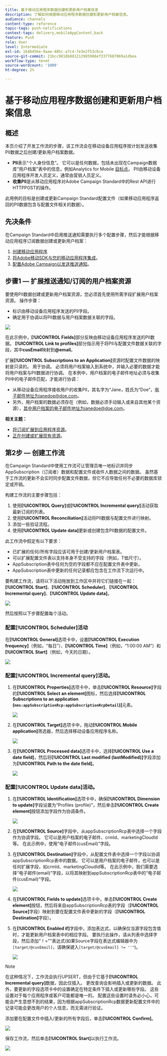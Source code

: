 ```yaml
---
title: 基于移动应用程序数据创建和更新用户档案信息
description: 了解如何根据移动应用程序数据创建和更新用户档案信息。
audience: channels
content-type: reference
topic-tags: push-notifications
context-tags: delivery,mobileAppContent,back
feature: Push
role: User
level: Intermediate
exl-id: 1b48456e-9aae-485c-a7c4-7e3e2f53cbca
source-git-commit: 21bcc9818b881212985988ef3377687069a1dbea
workflow-type: tm+mt
source-wordcount: '1000'
ht-degree: 2%

---
```


# 基于移动应用程序数据创建和更新用户档案信息

## 概述

本页介绍了开发工作流的步骤，该工作流会在移动设备应用程序按计划发送收集PII数据之后创建/更新用户档案数据。

* **PII**&#x200B;表示“个人身份信息”。 它可以是任何数据，包括未出现在Campaign数据库“用户档案”表中的信息，例如Analytics for Mobile [目标点](../../integrating/using/about-campaign-points-of-interest-data-integration.md)。 PII由移动设备应用程序开发人员定义，通常由营销人员定义。
* **收集PII**&#x200B;是从移动应用程序对Adobe Campaign Standard中的Rest API进行HTTPPOST的操作。

此用例的目标是创建或更新Campaign Standard配置文件（如果移动应用程序返回的PII数据包含与配置文件相关的数据）。

## 先决条件

在Campaign Standard中启用推送通知需要执行多个配置步骤，然后才能根据移动应用程序订阅数据创建或更新用户档案：

1. [创建移动应用程序](../../administration/using/configuring-a-mobile-application.md)
1. [将Adobe移动SDK与您的移动应用程序集成](../../administration/using/supported-mobile-use-cases.md)。
1. [配置Adobe Campaign以发送推送通知](../../administration/using/configuring-a-mobile-application.md)。

## 步骤1 — 扩展推送通知/订阅的用户档案资源

要使用PII数据创建或更新用户档案资源，您必须首先使用所需字段扩展用户档案资源。 操作步骤：

* 标识由移动设备应用程序发送的PII字段。
* 确定用于协调以将PII数据与用户档案数据关联的字段。

![](assets/update_profile1.png)

在此示例中，**[!UICONTROL Fields]**&#x200B;部分反映由移动设备应用程序发送的PII数据。 **[!UICONTROL Link to profiles]**&#x200B;部分指示用于将PII与配置文件数据关联的字段，其中&#x200B;**cusEmail**&#x200B;映射到&#x200B;**@email**。

扩展&#x200B;**[!UICONTROL Subscriptions to an Application]**&#x200B;资源时配置文件数据的映射是只读的。 用于协调。 必须将用户档案输入到系统中，并输入必要的数据才能将用户档案与PII数据进行协调。 在本例中，用户档案的电子邮件地址必须与收集PII中的电子邮件匹配，才能进行协调：

* 从移动设备应用程序接收用户的收集PII，其名字为“Jane，姓氏为“Doe”，电子邮件地址为janedoe@doe.com。
* 另外，用户档案的数据必须存在（例如，数据必须手动输入或来自其他某个资源），其中用户档案的电子邮件地址为janedoe@doe.com。

**相关主题：**

* [将订阅扩展到应用程序资源](../../developing/using/extending-the-subscriptions-to-an-application-resource.md)。
* [正在创建或扩展现有资源](../../developing/using/key-steps-to-add-a-resource.md)。

## 第2步 — 创建工作流

在Campaign Standard中使用工作流可让管理员唯一地标识并同步AppSubscription（订阅者）数据和配置文件或收件人数据之间的数据。 虽然基于工作流的更新不会实时同步配置文件数据，但它不应导致任何不必要的数据库锁定或开销。

构建工作流的主要步骤包括：

1. 使用&#x200B;**[!UICONTROL Query]**&#x200B;或&#x200B;**[!UICONTROL Incremental query]**&#x200B;活动获取最新订阅的列表。
1. 使用&#x200B;**[!UICONTROL Reconciliation]**&#x200B;活动将PII数据与配置文件进行映射。
1. 添加一些验证流程。
1. 使用&#x200B;**[!UICONTROL Update data]**&#x200B;更新或创建包含PII数据的配置文件。

此工作流中假定有以下要求：

* 已扩展的任何/所有字段应该可用于创建/更新用户档案表。
* 可以扩展配置文件表以支持本身不受支持的字段（例如，T恤尺寸）。
* AppSubscription表中任何为空的字段都不应在配置文件表中更新。
* AppSubscription表中更新的任何记录都应包含在工作流下次运行中。

要构建工作流，请将以下活动拖放到工作区中并将它们链接在一起： **[!UICONTROL Start]**、**[!UICONTROL Scheduler]**、**[!UICONTROL Incremental query]**、**[!UICONTROL Update data]**。

![](assets/update_profile0.png)

然后按照以下步骤配置每个活动。

### 配置&#x200B;**[!UICONTROL Scheduler]**&#x200B;活动

在&#x200B;**[!UICONTROL General]**&#x200B;选项卡中，设置&#x200B;**[!UICONTROL Execution frequency]**（例如，“每日”）、**[!UICONTROL Time]**（例如，“1:00:00 AM”）和&#x200B;**[!UICONTROL Start]**（例如，今天的日期）。

![](assets/update_profile2.png)

### 配置&#x200B;**[!UICONTROL Incremental query]**&#x200B;活动。

1. 在&#x200B;**[!UICONTROL Properties]**&#x200B;选项卡中，单击&#x200B;**[!UICONTROL Resource]**&#x200B;字段的&#x200B;**[!UICONTROL Select an element]**&#x200B;图标，然后选择&#x200B;**[!UICONTROL Subscriptions to an application (`nms:appSubscriptionRcp:appSubscriptionRcpDetail`)]**&#x200B;元素。

   ![](assets/update_profile3.png)

1. 在&#x200B;**[!UICONTROL Target]**&#x200B;选项卡中，拖动&#x200B;**[!UICONTROL Mobile application]**&#x200B;筛选器，然后选择移动设备应用程序名称。

   ![](assets/update_profile4.png)

1. 在&#x200B;**[!UICONTROL Processed data]**&#x200B;选项卡中，选择&#x200B;**[!UICONTROL Use a date field]**，然后将&#x200B;**[!UICONTROL Last modified (lastModified)]**&#x200B;字段添加为&#x200B;**[!UICONTROL Path to the date field]**。

   ![](assets/update_profile5.png)

### 配置&#x200B;**[!UICONTROL Update data]**&#x200B;活动。

1. 在&#x200B;**[!UICONTROL Identification]**&#x200B;选项卡中，确保&#x200B;**[!UICONTROL Dimension to update]**&#x200B;字段设置为“Profiles (profile)”，然后单击&#x200B;**[!UICONTROL Create element]**&#x200B;按钮添加字段作为协调条件。

   ![](assets/update_profile_createelement.png)

1. 在&#x200B;**[!UICONTROL Source]**&#x200B;字段中，从appSubscriptionRcp表中选择一个字段作为协调字段。 它可以是用户档案的电子邮件、crmId、marketingCloudId等。 在此示例中，使用“电子邮件(cusEmail)”字段。

1. 在&#x200B;**[!UICONTROL Destination]**&#x200B;字段中，从配置文件表中选择一个字段以协调appSubscriptionRcp表中的数据。 它可以是用户档案的电子邮件，也可以是任何扩展字段，如crmId、marketingCloudId等。 在此示例中，我们需要选择“电子邮件(email)”字段，以将其映射到appSubscriptionRcp表中的“电子邮件(cusEmail)”字段。

   ![](assets/update_profile7.png)

1. 在&#x200B;**[!UICONTROL Fields to update]**&#x200B;选项卡中，单击&#x200B;**[!UICONTROL Create element]**&#x200B;按钮，然后将来自appSubscriptionRcp表的字段（**[!UICONTROL Source]**&#x200B;字段）映射到要在配置文件表中更新的字段（**[!UICONTROL Destination]**&#x200B;字段）。

1. 在&#x200B;**[!UICONTROL Enabled if]**&#x200B;字段中，添加表达式，以确保仅当源字段包含值时，才能更新用户档案表中的相应字段。 要执行此操作，请从列表中选择字段，然后添加“！=&quot;&quot;表达式(如果Source字段在表达式编辑器中为`[target/@cusEmail]`，请确保键入`[target/@cusEmail] != ''"`)。

   ![](assets/update_profile8.png)

>[!NOTE]
>
>在这种情况下，工作流会执行UPSERT，但由于它基于&#x200B;**[!UICONTROL Incremental query]**&#x200B;数据，因此仅插入。 更改查询会影响插入或更新的数据。
>此外，要更新的字段选项卡中的设置确定在特定条件下插入或更新哪些字段。 这些设置对于每个应用程序或客户可能都是唯一的。
>配置这些设置时请务必小心，可能会产生意想不到的结果，因为根据appSubscriptionRcp数据更新配置文件中的记录可能会更改用户的个人信息，而无需进行验证。

添加要在配置文件中插入/更新的所有字段后，单击&#x200B;**[!UICONTROL Confirm]**。

![](assets/update_profile9.png)

保存工作流，然后单击&#x200B;**[!UICONTROL Start]**&#x200B;以执行工作流。

![](assets/update_profile10.png)
